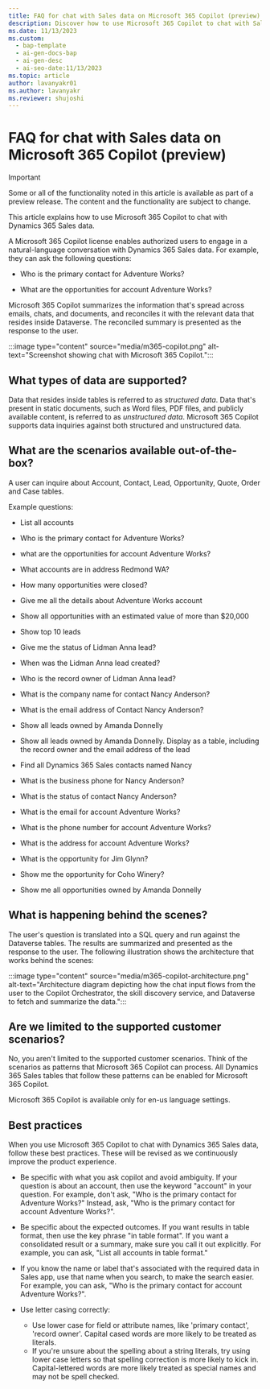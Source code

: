 ```yaml
---
title: FAQ for chat with Sales data on Microsoft 365 Copilot (preview)
description: Discover how to use Microsoft 365 Copilot to chat with Sales data and ask questions in natural language.
ms.date: 11/13/2023
ms.custom:
  - bap-template
  - ai-gen-docs-bap
  - ai-gen-desc
  - ai-seo-date:11/13/2023
ms.topic: article
author: lavanyakr01
ms.author: lavanyakr
ms.reviewer: shujoshi
---
```


# FAQ for chat with Sales data on Microsoft 365 Copilot (preview)

> [!IMPORTANT]
> Some or all of the functionality noted in this article is available as part of a preview release. The content and the functionality are subject to change.

This article explains how to use Microsoft 365 Copilot to chat with Dynamics 365 Sales data.

A Microsoft 365 Copilot license enables authorized users to engage in a natural-language conversation with Dynamics 365 Sales data. For example, they can ask the following questions:

- Who is the primary contact for Adventure Works?

- What are the opportunities for account Adventure Works?

Microsoft 365 Copilot summarizes the information that's spread across emails, chats, and documents, and reconciles it with the relevant data that resides inside Dataverse. The reconciled summary is presented as the response to the user.

:::image type="content" source="media/m365-copilot.png" alt-text="Screenshot showing chat with Microsoft 365 Copilot.":::

## What types of data are supported?

Data that resides inside tables is referred to as *structured data*. Data that's present in static documents, such as Word files, PDF files, and publicly available content, is referred to as *unstructured data*. Microsoft 365 Copilot supports data inquiries against both structured and unstructured data. 

## What are the scenarios available out-of-the-box?

A user can inquire about Account, Contact, Lead, Opportunity, Quote, Order and Case tables. 

Example questions: 

- List all accounts

- Who is the primary contact for Adventure Works? 
- what are the opportunities for account Adventure Works?
- What accounts are in address Redmond WA?
- How many opportunities were closed? 
- Give me all the details about Adventure Works account
- Show all opportunities with an estimated value of more than $20,000
- Show top 10 leads 
- Give me the status of Lidman Anna lead?
- When was the Lidman Anna lead created?
- Who is the record owner of Lidman Anna lead?
- What is the company name for contact Nancy Anderson?
- What is the email address of Contact Nancy Anderson?
- Show all leads owned by Amanda Donnelly
- Show all leads owned by Amanda Donnelly. Display as a table, including the record owner and the email address of the lead
- Find all Dynamics 365 Sales contacts named Nancy
- What is the business phone for Nancy Anderson?
- What is the status of contact Nancy Anderson?
- What is the email for account Adventure Works?
- What is the phone number for account Adventure Works?
- What is the address for account Adventure Works?
- What is the opportunity for Jim Glynn?
- Show me the opportunity for Coho Winery?
- Show me all opportunities owned by Amanda Donnelly

## What is happening behind the scenes?

The user's question is translated into a SQL query and run against the Dataverse tables. The results are summarized and presented as the response to the user. The following illustration shows the architecture that works behind the scenes:

:::image type="content" source="media/m365-copilot-architecture.png" alt-text="Architecture diagram depicting how the chat input flows from the user to the Copilot Orchestrator, the skill discovery service, and Dataverse to fetch and summarize the data.":::

## Are we limited to the supported customer scenarios?

No, you aren't limited to the supported customer scenarios. Think of the scenarios as patterns that Microsoft 365 Copilot can process. All Dynamics 365 Sales tables that follow these patterns can be enabled for Microsoft 365 Copilot. 

Microsoft 365 Copilot is available only for en-us language settings. 

## Best practices

When you use Microsoft 365 Copilot to chat with Dynamics 365 Sales data, follow these best practices. These will be revised as we continuously improve the product experience. 

- Be specific with what you ask copilot and avoid ambiguity. If your question is about an account, then use the keyword "account" in your question. For example, don't ask, "Who is the primary contact for Adventure Works?" Instead, ask, "Who is the primary contact for account Adventure Works?".

- Be specific about the expected outcomes. If you want results in table format, then use the key phrase "in table format". If you want a consolidated result or a summary, make sure you call it out explicitly. For example, you can ask, "List all accounts in table format."

- If you know the name or label that's associated with the required data in Sales app, use that name when you search, to make the search easier. For example, you can ask, "Who is the primary contact for account Adventure Works?". 

- Use letter casing correctly:
    - Use lower case for field or attribute names, like 'primary contact', 'record owner'. Capital cased words are more likely to be treated as literals. 
    - If you're unsure about the spelling about a string literals, try using lower case letters so that spelling correction is more likely to kick in. Capital-lettered words are more likely treated as special names and may not be spell checked. 
